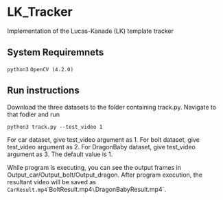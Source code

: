 # LK_Tracker
Implementation of the Lucas-Kanade (LK) template tracker

## System Requiremnets
`python3`
`OpenCV (4.2.0)` 

## Run instructions
Download the three datasets to the folder containing track.py. Navigate to that fodler and run<br>
```
python3 track.py --test_video 1 
```

For car dataset, give test_video argument as 1. For bolt dataset, give test_video argument as 2. For DragonBaby dataset, give test_video argument as 3. The default value is 1. 

While program is executing, you can see the output frames in Output_car/Output_bolt/Output_dragon. 
After program execution, the resultant video will be saved as `CarResult.mp4`\`BoltResult.mp4`\`DragonBabyResult.mp4`.
